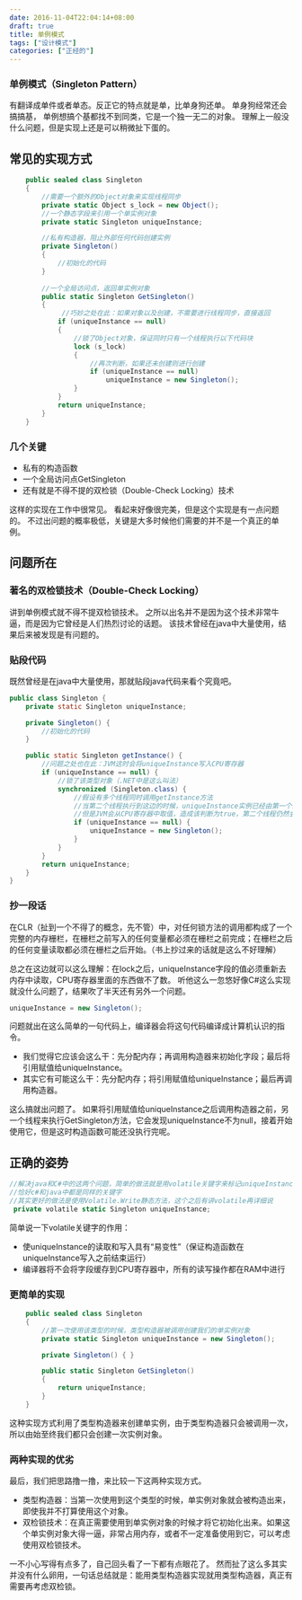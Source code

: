 ```yaml
---
date: 2016-11-04T22:04:14+08:00
draft: true
title: 单例模式
tags: ["设计模式"]
categories: ["正经的"]
---
```


### 单例模式（Singleton Pattern）
有翻译成单件或者单态。反正它的特点就是单，比单身狗还单。
单身狗经常还会搞搞基，
单例想搞个基都找不到同类，它是一个独一无二的对象。
理解上一般没什么问题，但是实现上还是可以稍微扯下蛋的。

## 常见的实现方式

```csharp
    public sealed class Singleton
    {
        //需要一个额外的Object对象来实现线程同步
        private static Object s_lock = new Object();
        //一个静态字段来引用一个单实例对象
        private static Singleton uniqueInstance;

        //私有构造器，阻止外部任何代码创建实例
        private Singleton() 
        {
            //初始化的代码
        }
        
        //一个全局访问点，返回单实例对象
        public static Singleton GetSingleton()
        {
             //巧妙之处在此：如果对象以及创建，不需要进行线程同步，直接返回
            if (uniqueInstance == null)
            {
                //锁了Object对象，保证同时只有一个线程执行以下代码块
                lock (s_lock)
                {
                    //再次判断，如果还未创建则进行创建
                    if (uniqueInstance == null)
                        uniqueInstance = new Singleton();
                }
            }
            return uniqueInstance;
        }
    }
```
### 几个关键
* 私有的构造函数
* 一个全局访问点GetSingleton
* 还有就是不得不提的双检锁（Double-Check Locking）技术

这样的实现在工作中很常见。
看起来好像很完美，但是这个实现是有一点问题的。
不过出问题的概率极低，关键是大多时候他们需要的并不是一个真正的单例。

## 问题所在

### 著名的双检锁技术（Double-Check Locking）
讲到单例模式就不得不提双检锁技术。
之所以出名并不是因为这个技术非常牛逼，而是因为它曾经是人们热烈讨论的话题。
该技术曾经在java中大量使用，结果后来被发现是有问题的。

### 贴段代码
既然曾经是在java中大量使用，那就贴段java代码来看个究竟吧。
```java
public class Singleton {
    private static Singleton uniqueInstance;

    private Singleton() {
        //初始化的代码
    }

    public static Singleton getInstance() {
        //问题之处也在此：JVM这时会将uniqueInstance写入CPU寄存器
        if (uniqueInstance == null) {
            //锁了该类型对象（.NET中是这么叫法）
            synchronized (Singleton.class) {
                //假设有多个线程同时调用getInstance方法
                //当第二个线程执行到这边的时候，uniqueInstance实例已经由第一个线程创建好
                //但是JVM会从CPU寄存器中取值，造成该判断为true，第二个线程仍然会再创建实例
                if (uniqueInstance == null) {
                    uniqueInstance = new Singleton();
                }
            }
        }
        return uniqueInstance;
    }
}
```
### 抄一段话
在CLR（扯到一个不得了的概念，先不管）中，对任何锁方法的调用都构成了一个完整的内存栅栏，在栅栏之前写入的任何变量都必须在栅栏之前完成；在栅栏之后的任何变量读取都必须在栅栏之后开始。（书上抄过来的话就是这么不好理解）

总之在这边就可以这么理解：在lock之后，uniqueInstance字段的值必须重新去内存中读取，CPU寄存器里面的东西做不了数。
听他这么一忽悠好像C#这么实现就没什么问题了，结果吹了半天还有另外一个问题。
```csharp
uniqueInstance = new Singleton();
```
问题就出在这么简单的一句代码上，编译器会将这句代码编译成计算机认识的指令。

* 我们觉得它应该会这么干：先分配内存；再调用构造器来初始化字段；最后将引用赋值给uniqueInstance。
* 其实它有可能这么干：先分配内存；将引用赋值给uniqueInstance；最后再调用构造器。

这么搞就出问题了。
如果将引用赋值给uniqueInstance之后调用构造器之前，另一个线程来执行GetSingleton方法，它会发现uniqueInstance不为null，接着开始使用它，但是这时构造函数可能还没执行完呢。

## 正确的姿势
```csharp
//解决java和C#中的这两个问题，简单的做法就是用volatile关键字来标记uniqueInstance字段
//恰好c#和java中都是同样的关键字
//其实更好的做法是使用Volatile.Write静态方法，这个之后有讲volatile再详细说
 private volatile static Singleton uniqueInstance;
```
简单说一下volatile关键字的作用：

* 使uniqueInstance的读取和写入具有“易变性”（保证构造函数在uniqueInstance写入之前结束运行）
* 编译器将不会将字段缓存到CPU寄存器中，所有的读写操作都在RAM中进行

### 更简单的实现
```csharp
    public sealed class Singleton
    {
        //第一次使用该类型的时候，类型构造器被调用创建我们的单实例对象
        private static Singleton uniqueInstance = new Singleton();

        private Singleton() { }

        public static Singleton GetSingleton()
        {
            return uniqueInstance;
        }
    }
```
这种实现方式利用了类型构造器来创建单实例，由于类型构造器只会被调用一次，所以由始至终我们都只会创建一次实例对象。
### 两种实现的优劣
最后，我们把思路撸一撸，来比较一下这两种实现方式。

* 类型构造器：当第一次使用到这个类型的时候，单实例对象就会被构造出来，即使我并不打算使用这个对象。
* 双检锁技术：在真正需要使用到单实例对象的时候才将它初始化出来。如果这个单实例对象大得一逼，非常占用内存，或者不一定准备使用到它，可以考虑使用双检锁技术。

一不小心写得有点多了，自己回头看了一下都有点眼花了。
然而扯了这么多其实并没有什么卵用，一句话总结就是：能用类型构造器实现就用类型构造器，真正有需要再考虑双检锁。
